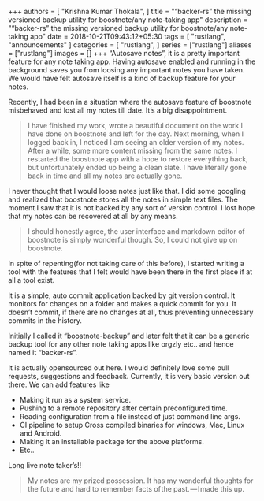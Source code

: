 +++
authors = [
    "Krishna Kumar Thokala",
]
title = "“backer-rs” the missing versioned backup utility for boostnote/any note-taking app"
description = "“backer-rs” the missing versioned backup utility for boostnote/any note-taking app"
date = 2018-10-21T09:43:12+05:30
tags = [
    "rustlang",
    "announcements"
]
categories = [
    "rustlang",
]
series = ["rustlang"]
aliases = ["rustlang"]
images = []
+++
“Autosave notes”, it is a pretty important feature for any note taking app. Having autosave enabled and running in the background saves you from loosing any important notes you have taken. We would have felt autosave itself is a kind of backup feature for your notes.

Recently, I had been in a situation where the autosave feature of boostnote misbehaved and lost all my notes till date. It’s a big disappointment.

> I have finished my work, wrote a beautiful document on the work I have done on boostnote and left for the day. Next morning, when I logged back in, I noticed I am seeing an older version of my notes. After a while, some more content missing from the same notes. I restarted the boostnote app with a hope to restore everything back, but unfortunately ended up being a clean slate. I have literally gone back in time and all my notes are actually gone.

I never thought that I would loose notes just like that. I did some googling and realized that boostnote stores all the notes in simple text files. The moment I saw that it is not backed by any sort of version control. I lost hope that my notes can be recovered at all by any means.

> I should honestly agree, the user interface and markdown editor of boostnote is simply wonderful though. So, I could not give up on boostnote.

In spite of repenting(for not taking care of this before), I started writing a tool with the features that I felt would have been there in the first place if at all a tool exist.

It is a simple, auto commit application backed by git version control. It monitors for changes on a folder and makes a quick commit for you. It doesn’t commit, if there are no changes at all, thus preventing unnecessary commits in the history.

Initially I called it “boostnote-backup” and later felt that it can be a generic backup tool for any other note taking apps like orgzly etc.. and hence named it “backer-rs”.

It is actually opensourced out here. I would definitely love some pull requests, suggestions and feedback.
Currently, it is very basic version out there. We can add features like
- Making it run as a system service.
- Pushing to a remote repository after certain preconfigured time.
- Reading configuration from a file instead of just command line args.
- CI pipeline to setup Cross compiled binaries for windows, Mac, Linux and Android.
- Making it an installable package for the above platforms.
- Etc..

Long live note taker’s!!

> My notes are my prized possession. It has my wonderful thoughts for the future and hard to remember facts of the past. — I made this up.
